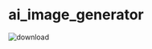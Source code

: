 # ai_image_generator
![download](https://user-images.githubusercontent.com/8805744/225342349-38d0ed29-81b9-4658-afa6-2ec62fd59d6d.png)

